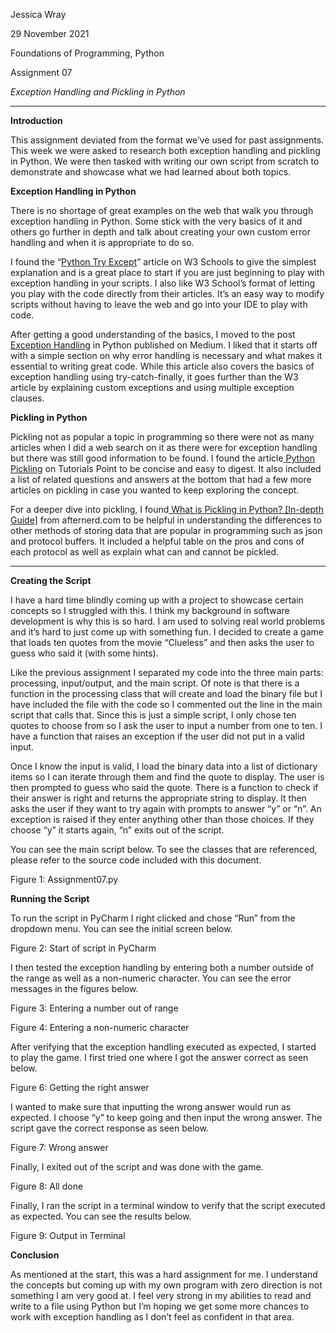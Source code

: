 Jessica Wray

29 November 2021

Foundations of Programming, Python

Assignment 07


*Exception Handling and Pickling in Python*

** **

**Introduction**

This assignment deviated from the format we’ve used for past assignments. This week we were asked to research both exception handling and pickling in Python. We were then tasked with writing our own script from scratch to demonstrate and showcase what we had learned about both topics.

**Exception Handling in Python**

There is no shortage of great examples on the web that walk you through exception handling in Python. Some stick with the very basics of it and others go further in depth and talk about creating your own custom error handling and when it is appropriate to do so.

I found the “[Python Try Except](https://www.w3schools.com/python/python_try_except.asp)” article on W3 Schools to give the simplest explanation and is a great place to start if you are just beginning to play with exception handling in your scripts. I also like W3 School’s format of letting you play with the code directly from their articles. It’s an easy way to modify scripts without having to leave the web and go into your IDE to play with code.

After getting a good understanding of the basics, I moved to the post[ Exception Handling](https://medium.com/technofunnel/exception-handling-in-python-fc71497e0d18) in Python published on Medium. I liked that it starts off with a simple section on why error handling is necessary and what makes it essential to writing great code. While this article also covers the basics of exception handling using try-catch-finally, it goes further than the W3 article by explaining custom exceptions and using multiple exception clauses.

**Pickling in Python**

Pickling not as popular a topic in programming so there were not as many articles when I did a web search on it as there were for exception handling but there was still good information to be found. I found the article[ Python Pickling](https://www.tutorialspoint.com/python-pickling) on Tutorials Point to be concise and easy to digest. It also included a list of related questions and answers at the bottom that had a few more articles on pickling in case you wanted to keep exploring the concept.

For a deeper dive into pickling, I found[ What is Pickling in Python? [In-depth Guide]](https://www.afternerd.com/blog/python-pickle/) from afternerd.com to be helpful in understanding the differences to other methods of storing data that are popular in programming such as json and protocol buffers. It included a helpful table on the pros and cons of each protocol as well as explain what can and cannot be pickled.

** **

**Creating the Script**

I have a hard time blindly coming up with a project to showcase certain concepts so I struggled with this. I think my background in software development is why this is so hard. I am used to solving real world problems and it’s hard to just come up with something fun. I decided to create a game that loads ten quotes from the movie “Clueless” and then asks the user to guess who said it (with some hints).

Like the previous assignment I separated my code into the three main parts: processing, input/output, and the main script. Of note is that there is a function in the processing class that will create and load the binary file but I have included the file with the code so I commented out the line in the main script that calls that. Since this is just a simple script, I only chose ten quotes to choose from so I ask the user to input a number from one to ten. I have a function that raises an exception if the user did not put in a valid input.

Once I know the input is valid, I load the binary data into a list of dictionary items so I can iterate through them and find the quote to display. The user is then prompted to guess who said the quote. There is a function to check if their answer is right and returns the appropriate string to display. It then asks the user if they want to try again with prompts to answer “y” or “n”. An exception is raised if they enter anything other than those choices. If they choose “y” it starts again, “n” exits out of the script.

You can see the main script below. To see the classes that are referenced, please refer to the source code included with this document.


Figure 1: Assignment07.py

 

**Running the Script**

To run the script in PyCharm I right clicked and chose “Run” from the dropdown menu. You can see the initial screen below.

 

Figure 2: Start of script in PyCharm

 

I then tested the exception handling by entering both a number outside of the range as well as a non-numeric character. You can see the error messages in the figures below.

 

Figure 3: Entering a number out of range

 

Figure 4: Entering a non-numeric character

 

After verifying that the exception handling executed as expected, I started to play the game. I first tried one where I got the answer correct as seen below.

 

Figure 6: Getting the right answer

 

I wanted to make sure that inputting the wrong answer would run as expected. I choose “y” to keep going and then input the wrong answer. The script gave the correct response as seen below.

 

Figure 7: Wrong answer

 

Finally, I exited out of the script and was done with the game.

 

Figure 8: All done

 

Finally, I ran the script in a terminal window to verify that the script executed as expected. You can see the results below.

Figure 9: Output in Terminal

 

**Conclusion**

As mentioned at the start, this was a hard assignment for me. I understand the concepts but coming up with my own program with zero direction is not something I am very good at. I feel very strong in my abilities to read and write to a file using Python but I’m hoping we get some more chances to work with exception handling as I don’t feel as confident in that area.
